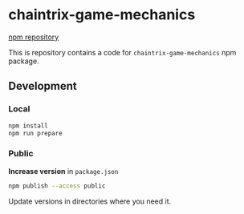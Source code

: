# chaintrix-game-mechanics

[npm repository](https://www.npmjs.com/package/chaintrix-game-mechanics)

This is repository contains a code for `chaintrix-game-mechanics` npm package.



##  Development

### Local

```bash
npm install
npm run prepare
```

### Public

**Increase version** in `package.json`

```bash
npm publish --access public
```

Update versions in directories where you need it.
